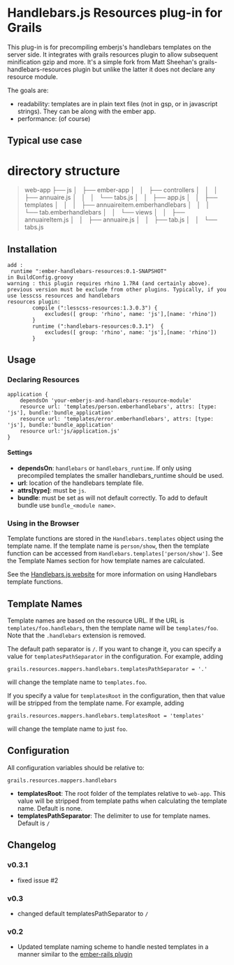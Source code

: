 # Handlebars.js Resources plug-in for Grails

This plug-in is for precompiling emberjs's handlebars templates on the server side. It integrates with grails resources plugin to allow subsequent minification gzip and more.
It's a simple fork from Matt Sheehan's grails-handlebars-resources plugin but unlike the latter it does not declare any resource module.

The goals are:
* readability: templates are in plain text files (not in gsp, or in javascript strings). They can be along with the ember app.
* performance: (of course)

## Typical use case

# directory structure
>web-app
>├── js
>│   ├── ember-app
>│   │   ├── controllers
>│   │   │   ├── annuaire.js
>│   │   │   └── tabs.js
>│   │   ├── app.js
>│   │   ├── templates
>│   │   │   ├── annuaireitem.emberhandlebars
>│   │   │   └── tab.emberhandlebars
>│   │   └── views
>│   │       ├── annuaireItem.js
>│   │       ├── annuaire.js
>│   │       ├── tab.js
>│   │       └── tabs.js


## Installation

    add :
     runtime ":ember-handlebars-resources:0.1-SNAPSHOT"
    in BuildConfig.groovy
    warning : this plugin requires rhino 1.7R4 (and certainly above). previous version must be exclude from other plugins. Typically, if you use lesscss resources and handlebars
    resources plugin:
            compile (":lesscss-resources:1.3.0.3") {
                excludes([ group: 'rhino', name: 'js'],[name: 'rhino'])
            }
            runtime (":handlebars-resources:0.3.1")  {
                excludes([ group: 'rhino', name: 'js'],[name: 'rhino'])
            }

## Usage

### Declaring Resources

    application {
        dependsOn 'your-emberjs-and-handlebars-resource-module'
        resource url: 'templates/person.emberhandlebars', attrs: [type: 'js'], bundle:'bundle_application'
        resource url: 'templates/error.emberhandlebars', attrs: [type: 'js'], bundle:'bundle_application'
        resource url:'js/application.js'
    }

#### Settings

*   **dependsOn**: `handlebars` or `handlebars_runtime`. If only using precompiled templates the smaller handlebars_runtime should be used.
*   **url**: location of the handlebars template file.
*   **attrs[type]**: must be `js`.
*   **bundle**: must be set as will not default correctly. To add to default bundle use `bundle_<module name>`.

### Using in the Browser

Template functions are stored in the `Handlebars.templates` object using the template name. If the template name is
`person/show`, then the template function can be accessed from `Handlebars.templates['person/show']`. See the Template Names section for how template names are calculated.

See the [Handlebars.js website](http://handlebarsjs.com/) for more information on using Handlebars template functions.

## Template Names

Template names are based on the resource URL. If the URL is `templates/foo.handlebars`, then the template name will be `templates/foo`.
Note that the `.handlebars` extension is removed.

The default path separator is `/`. If you want to change it, you can specify a value for `templatesPathSeparator` in the configuration. For example,
adding

    grails.resources.mappers.handlebars.templatesPathSeparator = '.'

will change the template name to `templates.foo`.

If you specify a value for `templatesRoot` in the configuration, then that value will be stripped from the template name. For example, adding

    grails.resources.mappers.handlebars.templatesRoot = 'templates'

will change the template name to just `foo`.

## Configuration

All configuration variables should be relative to:

    grails.resources.mappers.handlebars

*   **templatesRoot**: The root folder of the templates relative to `web-app`. This value will be stripped from template paths when calculating the template name. Default is none.
*   **templatesPathSeparator**: The delimiter to use for template names. Default is `/`

## Changelog

### v0.3.1

*   fixed issue #2

### v0.3

*   changed default templatesPathSeparator to `/`

### v0.2

*   Updated template naming scheme to handle nested templates in a manner similar to the [ember-rails plugin](https://github.com/emberjs/ember-rails)